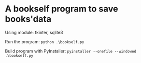 # A bookself program to save books'data

Using module: tkinter, sqlite3

Run the program: `python .\bookself.py`

Build program with PyInstaller: `pyinstaller --onefile --windowed .\bookself.py`